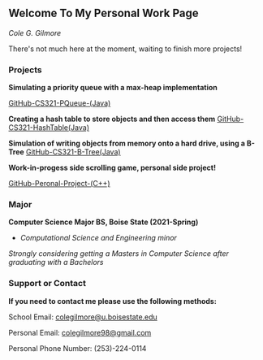 ## Welcome To My Personal Work Page
*Cole G. Gilmore*

There's not much here at the moment, waiting to finish more projects!

### Projects

**Simulating a priority queue with a max-heap implementation**

[GitHub-CS321-PQueue-(Java)](https://github.com/Colmine/colmine.github.io/tree/master/CS321_PQueue)

**Creating a hash table to store objects and then access them**
[GitHub-CS321-HashTable(Java)](https://github.com/Colmine/colmine.github.io/tree/master/HashTable)

**Simulation of writing objects from memory onto a hard drive, using a B-Tree**
[GitHub-CS321-B-Tree(Java)](https://github.com/Colmine/colmine.github.io/tree/master/BTree)

**Work-in-progess side scrolling game, personal side project!**

[GitHub-Peronal-Project-(C++)](https://github.com/Colmine/colmine.github.io/tree/master/Personal_WIP_SideScrollingGame)


### Major

**Computer Science Major BS, Boise State (2021-Spring)**

  - *Computational Science and Engineering minor*

*Strongly considering getting a Masters in Computer Science after graduating with a Bachelors* 

### Support or Contact

**If you need to contact me please use the following methods:**
  
School Email: colegilmore@u.boisestate.edu

Personal Email: colegilmore98@gmail.com

Personal Phone Number: (253)-224-0114
